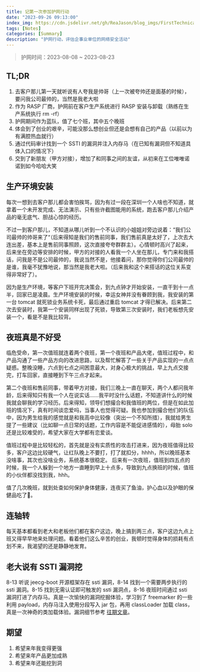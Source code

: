 ```yaml
---
title: 记第一次参加护网行动
date: "2023-09-26 09:13:00"
index_img: https://cdn.jsdelivr.net/gh/ReaJason/blog_imgs/FirstTechnicalInterview_index_img.png
tags: [Notes]
categories: [Summary]
description: "护网行动，评估企事业单位的网络安全活动"
---
```

 > 护网时间：2023-08-08 ~ 2023-08-23

## TL;DR
1. 去客户那儿第一天就听说有人夸我是帅哥（上一次被夸帅还是面基的时候），要问我公司最帅的，当然是我老大啦
2. 作为 RASP 厂商，护网前在客户生产系统进行 RASP 安装与卸载（熟练在生产系统执行 rm -rf）
3. 护网期间作为蓝队，值了七个班，其中五个晚班
4. 体会到了创业的艰辛，可能没那么想创业但还是会想有自己的产品（以前以为有满腔热血就行）
5. 通过代码审计找到一个 SSTI 的漏洞并注入内存马（在已知有漏洞但不知道具体入口的情况下）
6. 交到了新朋友（甲方对接），增加了和同事之间的友谊，从初来在工位唯唯诺诺到如今哈哈大笑

## 生产环境安装
每次一想到去客户那儿都会害怕挨骂，因为有过一段在深圳一个人啥也不知道，就拿着一个未开发完成、无法演示、只有些许截图能用的系统，跑去客户那儿介绍产品的毫无底气、胆战心惊的经历。

不过一到客户那儿，不知道从哪儿听到一个不认识的小姐姐对旁边说着：“我们公司最帅的帅哥来了“（后来得知是我们的售前同事，我们售前真是太好了，上次去大连出差，基本上是售前同事照顾，这次直接夸夸群群主）。心情顿时高兴了起来，后来坐在旁边等安排的时候，甲方的对接的人看我一个人坐在那儿，专门来和我搭话，问我是不是公司最帅的，我说当然不是，他接着问，那你觉得你们公司最帅的是谁，我毫不犹豫地说，那当然是我老大啦。（后来我和这个来搭话的这位关系变得非常好了）。

因为是生产环境，等客户下班开完决策会，到九点钟才开始安装，一直干到十一点半，回家已是凌晨。生产环境安装的时候，幸运女神并没有眷顾到我，我安装的第一台 tomcat 就死锁业务系统卡死，最后通过重启 tomcat 才得已解决。后来第二次去安装时，我第一个安装同样出现了死锁，导致第三次安装时，我们老板想先安装一个，看是不是我比较背。

## 夜班真是不好受
临危受命，第一次值班就连着两个夜班，第一个夜班和产品大佬，值班过程中，和产品沟通了一些产品方向的改进思路，以及帮忙解答了一些关于产品实现的一点点疑惑。整晚没睡，六点到七点之间困意最大，对身心极大的挑战，早上九点交接完，打车回家，直接睡到下午三点才起来。

第二个夜班和售前同事，带着甲方对接，我们三晚上一直在聊天，两个人都问我年龄，后来得知只有我一个人在说实话......我平时没什么话题，不知道讲什么的时候我就会聊我的学习经历。后来得知，领导们想撮合和我值班的两位，但是在如此加班的情况下，真有时间谈恋爱吗，当事人也觉得可疑。我也参加到撮合他们的队伍中，因为男生给我的感觉就是和我高中比较像（突出一个不知所措），我就给男生提了一些建议（比如聊一点日常的话题，工作内容是不能促进感情的），母胎 solo 还是比较难受的，希望大家在大学都有恋爱谈。

值班过程中是比较轻松的，首先就是没有实质性的攻击打进来，因为夜班值得比较多，客户这边比较硬气，让红队晚上不要打，打了就扣分，hhhh，所以晚班基本没啥事，其次也没啥业务，系统基本很稳定。
后来有一次夜班，值班到四五点的时候，我一个人躲到一个地方一直睡到早上十点多，导致到九点换班的时候，值班的小伙伴都没找到我，hhh。

值了几次晚班，就到处查如何保护身体健康，连夜买了鱼油，护心血以及护眼的保健品吃了🤪。

## 连轴转
每天基本都看到老大和老板他们都在客户这边，晚上搞到两三点，客户这边九点上班又得早早地来处理问题。看着他们这么辛苦的创业，我顿时觉得身体的损耗有点划不来，我渴望的还是静静地发育。

## 老大说有 SSTI 漏洞挖
8-13 听说 jeecg-boot 开源框架存在 ssti 漏洞，8-14 找到一个需要两步执行的 ssti 漏洞。8-15 找到无需认证即可触发的 ssti 漏洞点，8-16 夜班时间通过 ssti 漏洞打进了内存马。真是一次愉快的漏洞挖掘体验，学习到了 freemarker 的一些利用 payload，内存马注入使用分段写入 jar 包，再用 classLoader 加载 class，真是一次神奇的类加载体验。漏洞细节参考 [往期文章](https://www.reajason.eu.org/writing/freemarkersstimemshell)。

## 期望
1. 希望来年我变得更强
2. 希望来年产品更加成熟
3. 希望来年还能挖到洞
